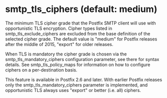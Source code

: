 # smtp_tls_ciphers (default: medium)
 The minimum TLS cipher grade that the Postfix SMTP client
will use with opportunistic TLS encryption. Cipher types listed in
smtp\_tls\_exclude\_ciphers are excluded from the base definition of
the selected cipher grade. The default value is "medium" for
Postfix releases after the middle of 2015, "export" for older
releases. 


 When TLS is mandatory the cipher grade is chosen via the
smtp\_tls\_mandatory\_ciphers configuration parameter, see there for syntax
details. See smtp\_tls\_policy\_maps for information on how to configure
ciphers on a per-destination basis. 


 This feature is available in Postfix 2.6 and later. With earlier Postfix
releases only the smtp\_tls\_mandatory\_ciphers parameter is implemented,
and opportunistic TLS always uses "export" or better (i.e. all) ciphers. 


